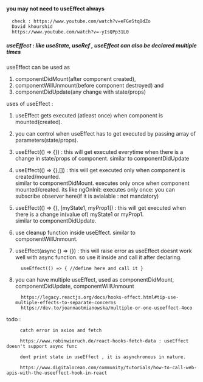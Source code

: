 #### you may not need to useEffect always

      check : https://www.youtube.com/watch?v=eFGeStq8dZo
      David khourshid
      https://www.youtube.com/watch?v=-yIsQPp31L0

##### useEffect : like useState, useRef , useEffect can also be declared multiple times

useEffect can be used as  
1. componentDidMount(after component created), 
2. componentWillUnmount(before component destroyed) and 
3. componentDidUpdate(any change with state/props)

uses of useEffect : 

1. useEffect gets executed (atleast once) when component is mounted(created). 

2. you can control when useEffect has to get executed by passing array of parameters(state/props).  

3. useEffect(() => {}) : this will get executed everytime when there is a change in state/props of component. 
   similar to componentDidUpdate

4. useEffect(() => {},[]) : this will get executed only when component is created/mounted.  
   similar to componentDidMount. executes only once when component mounted/created.
   its like ngOnInit: executes only once: you can subscribe observer here(if it is avialable : not mandatory)

5. useEffect(() => {}, [myState1, myProp1]) : this will get executed when there is a change in(value of) myState1 or myProp1.  
   similar to componentDidUpdate.

6. use cleanup function inside useEffect. similar to componentWillUnmount.

7. useEffect(async () => {}) : this will raise error as useEffect doesnt work well with async function. 
   so use it inside and call it after declaring.

         useEffect(() => { //define here and call it }
8. you can have multiple useEffect, used as componentDidMount, componentDidUpdate, componentWillUnmount

         https://legacy.reactjs.org/docs/hooks-effect.html#tip-use-multiple-effects-to-separate-concerns
         https://dev.to/joannaotmianowska/multiple-or-one-useeffect-4oco


todo : 

         catch error in axios and fetch
         
         https://www.robinwieruch.de/react-hooks-fetch-data : useEffect doesn't support async func
         
         dont print state in useEffect , it is asynchronous in nature.
         
         https://www.digitalocean.com/community/tutorials/how-to-call-web-apis-with-the-useeffect-hook-in-react

